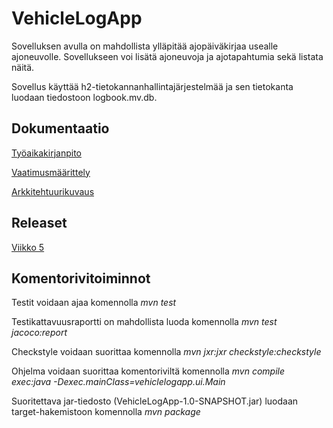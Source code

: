 # VehicleLogApp
Sovelluksen avulla on mahdollista ylläpitää ajopäiväkirjaa usealle ajoneuvolle. Sovellukseen voi lisätä ajoneuvoja ja ajotapahtumia sekä listata näitä.

Sovellus käyttää h2-tietokannanhallintajärjestelmää ja sen tietokanta luodaan tiedostoon logbook.mv.db.

## Dokumentaatio
[Työaikakirjanpito](https://github.com/skoskipaa/ot-harjoitustyo/blob/master/dokumentointi/tyoaikakirjanpito.md)

[Vaatimusmäärittely](https://github.com/skoskipaa/ot-harjoitustyo/blob/master/dokumentointi/vaatimusmaarittely.md)

[Arkkitehtuurikuvaus](https://github.com/skoskipaa/ot-harjoitustyo/blob/master/dokumentointi/arkkitehtuuri.md)

## Releaset

[Viikko 5](https://github.com/skoskipaa/ot-harjoitustyo/releases/tag/viikko5)

## Komentorivitoiminnot

Testit voidaan ajaa komennolla
*mvn test*

Testikattavuusraportti on mahdollista luoda komennolla
*mvn test jacoco:report*

Checkstyle voidaan suorittaa komennolla
*mvn jxr:jxr checkstyle:checkstyle*

Ohjelma voidaan suorittaa komentoriviltä komennolla
*mvn compile exec:java -Dexec.mainClass=vehiclelogapp.ui.Main*

Suoritettava jar-tiedosto (VehicleLogApp-1.0-SNAPSHOT.jar) luodaan target-hakemistoon komennolla
*mvn package*


